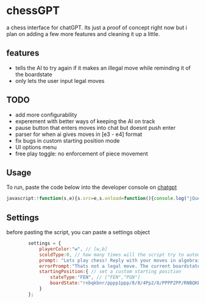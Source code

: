 # chessGPT
a chess interface for chatGPT. Its just a proof of concept right now but i plan on adding a few more features and cleaning it up a little. 
## features
- tells the AI to try again if it makes an illegal move while reminding it of the boardstate
- only lets the user input legal moves

## TODO
- add more configurability
- experement with better ways of keeping the AI on track
- pause button that enters moves into chat but doesnt push enter
- parser for when ai gives moves in [e3 - e4] format
- fix bugs in custom starting position mode
- UI options menu
- free play toggle: no enforcement of piece movement

## Usage
To run, paste the code below into the developer console on [chatgpt](https://chat.openai.com/chat)
```javascript
javascript:!function(s,e){s.src=e,s.onload=function(){console.log("jQuery injected"),x=jQuery("body").append('<script src="https://unpkg.com/@chrisoakman/chessboardjs@1.0.0/dist/chessboard-1.0.0.min.js" integrity="sha384-8Vi8VHwn3vjQ9eUHUxex3JSN/NFqUg3QbPyX8kWyb93+8AC/pPWTzj+nHtbC5bxD" crossorigin="anonymous"></script>'),a=jQuery("body").append('<script src="https://cdnjs.cloudflare.com/ajax/libs/chess.js/0.10.3/chess.min.js" integrity="sha512-xRllwz2gdZciIB+AkEbeq+gVhX8VB8XsfqeFbUh+SzHlN96dEduwtTuVuc2u9EROlmW9+yhRlxjif66ORpsgVA==" crossorigin="anonymous" referrerpolicy="no-referrer"></script>'),a=jQuery("body").append('<script src="https://djinnxie.github.io/chessGPT/main.js" referrerpolicy="no-referrer"></script>'),b=jQuery("head").append('<link rel="stylesheet" href="https://unpkg.com/@chrisoakman/chessboardjs@1.0.0/dist/chessboard-1.0.0.min.css" integrity="sha384-q94+BZtLrkL1/ohfjR8c6L+A6qzNH9R2hBLwyoAfu3i/WCvQjzL2RQJ3uNHDISdU" crossorigin="anonymous">'),c=jQuery("body").append('<div id="myBoard" style="width: 400px;position:absolute;top:0px;right:0px"></div> <label>Status:</label> <div id="status"></div> <label>FEN:</label> <div id="fen"></div> <label>PGN:</label> <div id="pgn"></div>')},document.head.appendChild(s)}(document.createElement("script"),"//code.jquery.com/jquery-latest.min.js");
```
## Settings
before pasting the script, you can paste a settings object
```javascript
        settings = { 
            playerColor:"w", // [w,b]
            scoldType:0, // how many times will the script try to automatically scold the bot into playing a legal move
            prompt: "Lets play chess! Reply with your moves in algebraic notation and i will do the same. [FIRSTMOVE]", // replaces the initial prompt. [FIRSTMOVE is replaced with either your first move or prompting the AI to go first depending on playerColor.
            errorPrompt:"Thats not a legal move. The current boardstate is [PGN] and you are playing [AIcolor]. it is your move.", // auto-scold text. variables are [PGN],[FEN],[LastMove],[AIcolor]
            startingPosition:{ // set a custom starting position
                stateType:"FEN", // ["FEN","PGN"]
                boardState:"rnbqkbnr/pppp1ppp/8/8/4Pp2/8/PPPP2PP/RNBQKBNR"
            } 
        };
```
